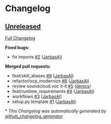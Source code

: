 # Changelog

## [Unreleased](https://github.com/OpenVoiceOS/skill-ovos-soundcloud/tree/HEAD)

[Full Changelog](https://github.com/OpenVoiceOS/skill-ovos-soundcloud/compare/1d057e97e09de9157124aafc951b320bad4e3bba...HEAD)

**Fixed bugs:**

- fix imports [\#2](https://github.com/OpenVoiceOS/skill-ovos-soundcloud/pull/2) ([JarbasAl](https://github.com/JarbasAl))

**Merged pull requests:**

- feat/skill\_aliases [\#9](https://github.com/OpenVoiceOS/skill-ovos-soundcloud/pull/9) ([JarbasAl](https://github.com/JarbasAl))
- refactor/ocp\_modernize [\#8](https://github.com/OpenVoiceOS/skill-ovos-soundcloud/pull/8) ([JarbasAl](https://github.com/JarbasAl))
- review soundcloud.voc it-it [\#5](https://github.com/OpenVoiceOS/skill-ovos-soundcloud/pull/5) ([denics](https://github.com/denics))
- feat/runtime\_requirements [\#4](https://github.com/OpenVoiceOS/skill-ovos-soundcloud/pull/4) ([JarbasAl](https://github.com/JarbasAl))
- workflows [\#3](https://github.com/OpenVoiceOS/skill-ovos-soundcloud/pull/3) ([JarbasAl](https://github.com/JarbasAl))
- setup.py template [\#1](https://github.com/OpenVoiceOS/skill-ovos-soundcloud/pull/1) ([JarbasAl](https://github.com/JarbasAl))



\* *This Changelog was automatically generated by [github_changelog_generator](https://github.com/github-changelog-generator/github-changelog-generator)*
